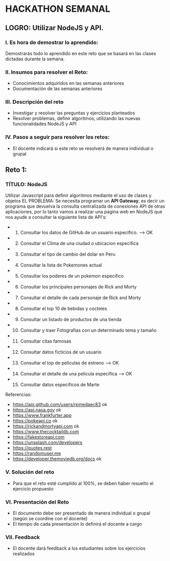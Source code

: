 # HACKATHON SEMANAL

## LOGRO: Utilizar NodeJS y API. 

### I.	Es hora de demostrar lo aprendido:
Demostrarás todo lo aprendido en este reto que se basará en las clases dictadas durante la semana.
### II.	Insumos para resolver el Reto:
- Conocimientos adquiridos en las semanas anteriores
- Documentación de las semanas anteriores

### III.	Descripción del reto
- Investigar y resolver las preguntas y ejercicios planteados
- Resolver problemas, definir algoritmos, utilizando las nuevas funcionalidades NodeJS y API

### IV.	Pasos a seguir para resolver los retos: 

- El docente indicará si este reto se resolverá de manera individual o grupal

## Reto 1:

### TÍTULO: NodeJS
Utilizar Javascript para definir algoritmos mediante el uso de clases y objetos
EL PROBLEMA: 
Se necesita programar un **API Gateway**, es decir un programa que devuelva la consulta
centralizada de conexiones API de otras aplicaciones, por lo tanto vamos a realizar una
pagina web en NodeJS que nos ayude a consultar la siguiente lista de API's:

- 1. Consultar los datos de GitHub de un usuario especifico.      --> OK
- 2. Consultar el Clima de una ciudad o ubicacion especifica    
- 3. Consultar el tipo de cambio del dolar en Peru              
- 4. Consultar la lista de Pokemones actual                     
- 5. Consultar los poderes de un pokemon especifico             
- 6. Consultar los principales personajes de Rick and Morty     
- 7. Consultar el detalle de cada personaje de Rick and Morty   
- 8. Consultar el top 10 de bebidas y cocteles                  
- 9. Consultar un listado de productos de una tienda            
- 10. Consultar y traer Fotografias con un determinado tema y tamaño  
- 11. Consultar citas famosas    
- 12. Consultar datos ficticios de un usuario  
- 13. Consultar el top de peliculas de estreno   --> OK
- 14. Consultar el detalle de una pelicula especifica  --> OK
- 15. Consultar datos especificos de Marte


Referencias: 

- https://api.github.com/users/rpinedaec83 ok
- https://api.nasa.gov ok
- https://www.frankfurter.app
- https://pokeapi.co ok
- https://rickandmortyapi.com  ok
- https://www.thecocktaildb.com
- https://fakestoreapi.com
- https://unsplash.com/developers
- https://quotes.rest
- https://randomuser.me
- https://developer.themoviedb.org/docs ok


### V.	Solución del reto
- Para que el reto esté cumplido al 100%, se deben haber resuelto el ejercicio propuesto

### VI.	Presentación del Reto
- El documento debe ser presentado de manera individual o grupal (según se coordine con el docente)
- El tiempo de cada presentación lo definirá el docente a cargo

### VII.	Feedback
- El docente dará feedback a los estudiantes sobre los ejercicios realizados